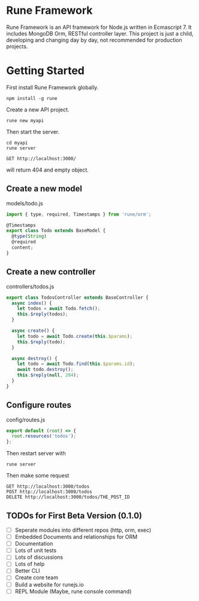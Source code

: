 Rune Framework
==============
Rune Framework is an API framework for Node.js written in Ecmascript 7. It includes MongoDB Orm, RESTful controller layer.
This project is just a child, developing and changing day by day, not recommended for production projects.

# Getting Started

First install Rune Framework globally.
```
npm install -g rune
```

Create a new API project.
```
rune new myapi
```

Then start the server.
```
cd myapi
rune server
```

```
GET http://localhost:3000/
```
will return 404 and empty object.

## Create a new model
models/todo.js
```javascript
import { type, required, Timestamps } from 'rune/orm';

@Timestamps
export class Todo extends BaseModel {
  @type(String)
  @required
  content;
}
```

## Create a new controller
controllers/todos.js
```javascript
export class TodosController extends BaseController {
  async index() {
    let todos = await Todo.fetch();
    this.$reply(todos);
  }

  async create() {
    let todo = await Todo.create(this.$params);
    this.$reply(todo);
  }

  async destroy() {
    let todo = await Todo.find(this.$params.id);
    await todo.destroy();
    this.$reply(null, 204);
  }
}
```

## Configure routes
config/routes.js
```javascript
export default (root) => {
  root.resources('todos');
};
```

Then restart server with
```
rune server
```

Then make some request
```
GET http://localhost:3000/todos
POST http://localhost:3000/todos
DELETE http://localhost:3000/todos/THE_POST_ID
```

## TODOs for First Beta Version (0.1.0)
- [ ] Seperate modules into different repos (http, orm, exec)
- [ ] Embedded Documents and relationships for ORM
- [ ] Documentation
- [ ] Lots of unit tests
- [ ] Lots of discussions
- [ ] Lots of help
- [ ] Better CLI
- [ ] Create core team
- [ ] Build a website for runejs.io
- [ ] REPL Module (Maybe, rune console command)
